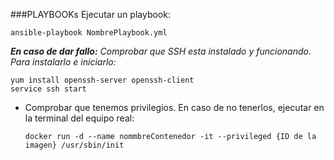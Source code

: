 ###PLAYBOOKs
Ejecutar un playbook:

    ansible-playbook NombrePlaybook.yml
    
  ***En caso de dar fallo:** Comprobar que SSH esta instalado y funcionando. Para instalarlo e iniciarlo:*
  
    yum install openssh-server openssh-client
    service ssh start
        
  - Comprobar que tenemos privilegios. En caso de no tenerlos, ejecutar en la terminal del equipo real:
  
        docker run -d --name nommbreContenedor -it --privileged {ID de la imagen} /usr/sbin/init
	
